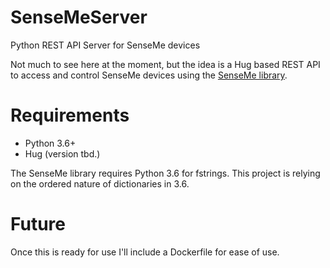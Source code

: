 # SenseMeServer
Python REST API Server for SenseMe devices

Not much to see here at the moment, but the idea is a Hug based REST API to access and control SenseMe devices using the [SenseMe library](https://github.com/TomFaulkner/SenseMe "SenseMe library").

# Requirements
- Python 3.6+
- Hug (version tbd.)

The SenseMe library requires Python 3.6 for fstrings. This project is relying on the ordered nature of dictionaries in 3.6.

# Future
Once this is ready for use I'll include a Dockerfile for ease of use.
